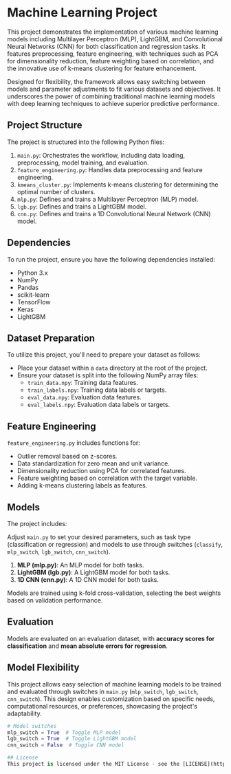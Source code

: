 # Machine Learning Project

This project demonstrates the implementation of various machine learning models including Multilayer Perceptron (MLP), LightGBM, and Convolutional Neural Networks (CNN) for both classification and regression tasks. It features preprocessing, feature engineering, with techniques such as PCA for dimensionality reduction, feature weighting based on correlation, and the innovative use of k-means clustering for feature enhancement.

Designed for flexibility, the framework allows easy switching between models and parameter adjustments to fit various datasets and objectives. It underscores the power of combining traditional machine learning models with deep learning techniques to achieve superior predictive performance.

## Project Structure

The project is structured into the following Python files:

1. `main.py`: Orchestrates the workflow, including data loading, preprocessing, model training, and evaluation.
2. `feature_engineering.py`: Handles data preprocessing and feature engineering.
3. `kmeans_cluster.py`: Implements k-means clustering for determining the optimal number of clusters.
4. `mlp.py`: Defines and trains a Multilayer Perceptron (MLP) model.
5. `lgb.py`: Defines and trains a LightGBM model.
6. `cnn.py`: Defines and trains a 1D Convolutional Neural Network (CNN) model.

## Dependencies

To run the project, ensure you have the following dependencies installed:

- Python 3.x
- NumPy
- Pandas
- scikit-learn
- TensorFlow
- Keras
- LightGBM

## Dataset Preparation

To utilize this project, you'll need to prepare your dataset as follows:

- Place your dataset within a `data` directory at the root of the project.
- Ensure your dataset is split into the following NumPy array files:
  - `train_data.npy`: Training data features.
  - `train_labels.npy`: Training data labels or targets.
  - `eval_data.npy`: Evaluation data features.
  - `eval_labels.npy`: Evaluation data labels or targets.

## Feature Engineering

`feature_engineering.py` includes functions for:

- Outlier removal based on z-scores.
- Data standardization for zero mean and unit variance.
- Dimensionality reduction using PCA for correlated features.
- Feature weighting based on correlation with the target variable.
- Adding k-means clustering labels as features.

## Models

The project includes:

Adjust `main.py` to set your desired parameters, such as task type (classification or regression) and models to use through switches (`classify`, `mlp_switch`, `lgb_switch`, `cnn_switch`).

1. **MLP (mlp.py)**: An MLP model for both tasks.
2. **LightGBM (lgb.py)**: A LightGBM model for both tasks.
3. **1D CNN (cnn.py)**: A 1D CNN model for both tasks.

Models are trained using k-fold cross-validation, selecting the best weights based on validation performance.

## Evaluation

Models are evaluated on an evaluation dataset, with **accuracy scores for classification** and **mean absolute errors for regression**.

## Model Flexibility

This project allows easy selection of machine learning models to be trained and evaluated through switches in `main.py` (`mlp_switch`, `lgb_switch`, `cnn_switch`). This design enables customization based on specific needs, computational resources, or preferences, showcasing the project's adaptability.

```python
# Model switches
mlp_switch = True  # Toggle MLP model
lgb_switch = True  # Toggle LightGBM model
cnn_switch = False  # Toggle CNN model

## License
This project is licensed under the MIT License - see the [LICENSE](https://opensource.org/licenses/MIT) for details.


